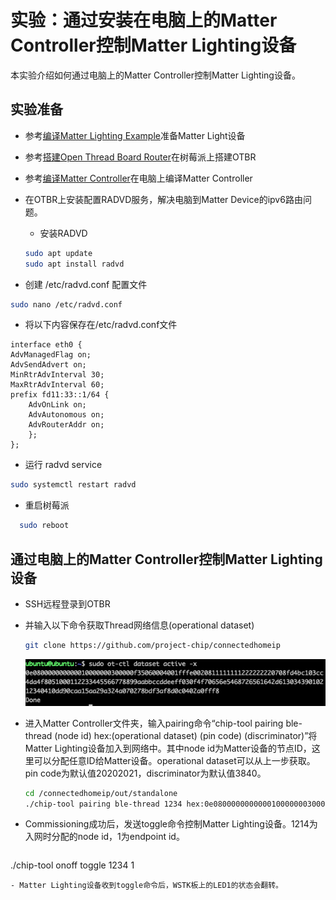 # 实验：通过安装在电脑上的Matter Controller控制Matter Lighting设备

本实验介绍如何通过电脑上的Matter Controller控制Matter Lighting设备。


## 实验准备
- 参考[编译Matter Lighting Example](编译MatterLightingExample.md)准备Matter Light设备
- 参考[搭建Open Thread Board Router](搭建OpenThreadBoardRouter.md)在树莓派上搭建OTBR
- 参考[编译Matter Controller](编译MatterController.md)在电脑上编译Matter Controller
- 在OTBR上安装配置RADVD服务，解决电脑到Matter Device的ipv6路由问题。
	- 安装RADVD
	
    ```bash
    sudo apt update
    sudo apt install radvd
    ```
 - 创建  /etc/radvd.conf 配置文件

  ```bash
  sudo nano /etc/radvd.conf
  ```

  - 将以下内容保存在/etc/radvd.conf文件

  ```
  interface eth0 {
  AdvManagedFlag on;
  AdvSendAdvert on;
  MinRtrAdvInterval 30;
  MaxRtrAdvInterval 60;
  prefix fd11:33::1/64 {
      AdvOnLink on;
      AdvAutonomous on;
      AdvRouterAddr on;
      };
  };
  ```
 - 运行 radvd service

  ```bash
  sudo systemctl restart radvd
  ```
 - 重启树莓派

  ```bash
	sudo reboot
  ```

## 通过电脑上的Matter Controller控制Matter Lighting设备
- SSH远程登录到OTBR
- 并输入以下命令获取Thread网络信息(operational dataset)

  ```bash
  git clone https://github.com/project-chip/connectedhomeip
  ```
  ![Image](docs/dataset.png)
- 进入Matter Controller文件夹，输入pairing命令“chip-tool pairing ble-thread (node id) hex:(operational dataset) (pin code) (discriminator)”将Matter Lighting设备加入到网络中。其中node id为Matter设备的节点ID，这里可以分配任意ID给Matter设备。operational dataset可以从上一步获取。pin code为默认值20202021，discriminator为默认值3840。

  ```bash
  cd /connectedhomeip/out/standalone
  ./chip-tool pairing ble-thread 1234 hex:0e080000000000010000000300000f35060004001fffe0020811111111222222220708fd4bc103cc4da4f8051000112233445566778899aabbccddeeff030f4f70656e5468726561642d61303439010212340410dd90caa15aa29a324a070278bdf3af8d0c0402a0fff8 20202021 3840
  ```
  
- Commissioning成功后，发送toggle命令控制Matter Lighting设备。1214为入网时分配的node id，1为endpoint id。

  ```bash
./chip-tool onoff toggle 1234 1
  ```  
- Matter Lighting设备收到toggle命令后，WSTK板上的LED1的状态会翻转。
 

